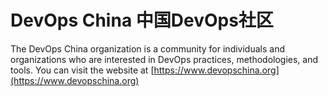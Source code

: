 # DevOps China 中国DevOps社区
The DevOps China organization is a community for individuals and organizations who are interested in DevOps practices, methodologies, and tools. You can visit the website at [https://www.devopschina.org](https://www.devopschina.org) 
